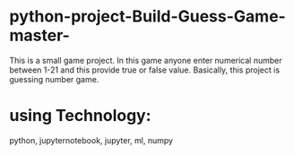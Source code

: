 # python-project-Build-Guess-Game-master-
This is a small game project. In this game anyone enter numerical number between 1-21 and this provide true or false value.  Basically, this project is guessing number game.   

<h1>using Technology:</h1>
python, jupyternotebook, jupyter, ml, numpy
